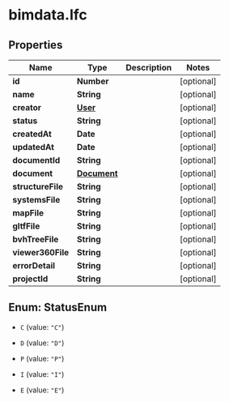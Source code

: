 # bimdata.Ifc

## Properties
Name | Type | Description | Notes
------------ | ------------- | ------------- | -------------
**id** | **Number** |  | [optional] 
**name** | **String** |  | [optional] 
**creator** | [**User**](User.md) |  | [optional] 
**status** | **String** |  | [optional] 
**createdAt** | **Date** |  | [optional] 
**updatedAt** | **Date** |  | [optional] 
**documentId** | **String** |  | [optional] 
**document** | [**Document**](Document.md) |  | [optional] 
**structureFile** | **String** |  | [optional] 
**systemsFile** | **String** |  | [optional] 
**mapFile** | **String** |  | [optional] 
**gltfFile** | **String** |  | [optional] 
**bvhTreeFile** | **String** |  | [optional] 
**viewer360File** | **String** |  | [optional] 
**errorDetail** | **String** |  | [optional] 
**projectId** | **String** |  | [optional] 


<a name="StatusEnum"></a>
## Enum: StatusEnum


* `C` (value: `"C"`)

* `D` (value: `"D"`)

* `P` (value: `"P"`)

* `I` (value: `"I"`)

* `E` (value: `"E"`)





